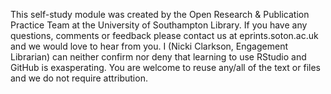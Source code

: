 This self-study module was created by the Open Research & Publication Practice Team at the University of Southampton Library.
If you have any questions, comments or feedback please contact us at eprints.soton.ac.uk and we would love to hear from you.
I (Nicki Clarkson, Engagement Librarian) can neither confirm nor deny that learning to use RStudio and GitHub is exasperating.
You are welcome to reuse any/all of the text or files and we do not require attribution.
